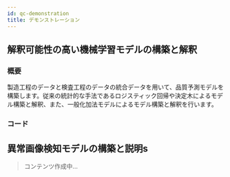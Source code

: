 ```yaml
---
id: qc-demonstration
title: デモンストレーション
---
```


## 解釈可能性の高い機械学習モデルの構築と解釈
### 概要
製造工程のデータと検査工程のデータの統合データを用いて、品質予測モデルを構築します。従来の統計的な手法であるロジスティック回帰や決定木によるモデル構築と解釈、また、一般化加法モデルによるモデル構築と解釈を行います。

### コード
<!-- - [Notebook](../notebooks/1-factory-explainable.ipynb) -->


## 異常画像検知モデルの構築と説明s 
>コンテンツ作成中...